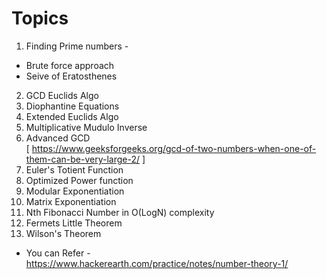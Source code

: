 # Topics    
1. Finding Prime numbers -    
  - Brute force approach    
  - Seive of Eratosthenes  
2. GCD Euclids Algo   
3. Diophantine Equations   
4. Extended Euclids Algo   
5. Multiplicative Mudulo Inverse   
6. Advanced GCD    
    [ https://www.geeksforgeeks.org/gcd-of-two-numbers-when-one-of-them-can-be-very-large-2/ ]   
7. Euler's Totient Function    
8. Optimized Power function   
9. Modular Exponentiation   
10. Matrix Exponentiation   
11. Nth Fibonacci Number in O(LogN) complexity    
12. Fermets Little Theorem 
13. Wilson's Theorem    


- You can Refer -    
https://www.hackerearth.com/practice/notes/number-theory-1/
